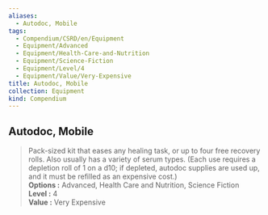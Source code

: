 ```yaml
---
aliases:
  - Autodoc, Mobile
tags:
  - Compendium/CSRD/en/Equipment
  - Equipment/Advanced
  - Equipment/Health-Care-and-Nutrition
  - Equipment/Science-Fiction
  - Equipment/Level/4
  - Equipment/Value/Very-Expensive
title: Autodoc, Mobile
collection: Equipment
kind: Compendium
---
```

## Autodoc, Mobile  
  
>Pack-sized kit that eases any healing task, or up to four free recovery rolls. Also usually has a variety of serum types. (Each use requires a depletion roll of 1 on a d10; if depleted, autodoc supplies are used up, and it must be refilled as an expensive cost.)  
> **Options :** Advanced, Health Care and Nutrition, Science Fiction  
> **Level :** 4  
> **Value :** Very Expensive